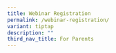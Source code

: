 ```yaml
---
title: Webinar Registration
permalink: /webinar-registration/
variant: tiptap
description: ""
third_nav_title: For Parents
---
```

